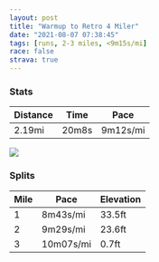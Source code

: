 ```yaml
---
layout: post
title: "Warmup to Retro 4 Miler"
date: "2021-08-07 07:38:45"
tags: [runs, 2-3 miles, <9m15s/mi]
race: false
strava: true
---
```


### Stats

| Distance | Time | Pace |
|----------|------|------|
|2.19mi|20m8s|9m12s/mi|

<img src='https://maps.googleapis.com/maps/api/staticmap?maptype=roadmap&path=enc:gbwwFzhsbMC?NSh@qAFY?_@GMUISe@a@QSOc@aACI@IEG]IcAc@YCq@c@?EIKFYLORg@H[GI@EnAkBJ}@CQDGXQn@UDQBwACEUBY]_Am@QQ[USS[q@uA_AIMI{@@M^s@UBk@CGAc@]YOo@Au@Nq@iAa@g@[Ke@CIIq@DWGYMAAAKAAQEM?g@MQWWUOa@c@c@Sq@IICKSQc@Q_@c@[Bs@?SUASG[g@S[Ye@I_@UUa@_@S_@ISm@]e@e@a@c@Fa@?]F[QMQWIGGcAq@Oa@k@m@SCQKq@}A_@Go@EWQO_@u@SYUIMa@Qu@k@YOUWYa@Mc@g@SMOAGB[Os@SIi@[Kw@e@]@k@Ca@BY@g@Py@r@cAMGPs@IWCc@CE?oAHQX_@P]?GPm@\w@CIJU?K^w@BSCICs@Ea@o@aA[Y[Mc@WYEk@S[[e@SYSsAs@mBiBc@oAEg@?qANcA^gANi@@WFe@@g@M_Ak@gASW[Ys@k@]GIG[Ii@_@UY[e@K[_@}@?_@AIOS?@CQDH@??E@@DF@H&key=AIzaSyC1MId7bFpkLXNAaYhBSTb8jLyiSqzbDtM&size=800x800&markers=color:yellow|label:S|40.75572,-73.99582&markers=color:green|label:F|40.77139000000003,-73.96986999999996'>

### Splits

| Mile | Pace | Elevation |
|------|------|-----------|
|1|8m43s/mi|33.5ft|
|2|9m29s/mi|23.6ft|
|3|10m07s/mi|0.7ft|
